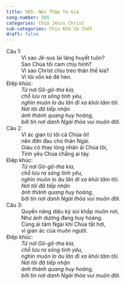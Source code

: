 ```yaml
---
title: 585. Nơi Thập Tự Giá
song-number: 585
categories: Chúa Jêsus Christ
sub-categories: Chịu Khổ Và Chết
draft: false
---
```

<dl><dt>Câu 1:</dt><dd data-verse="1">Vì sao Jê-sus lai láng huyết tuôn? <br/>Sao Chúa tôi cam chịu hình? <br/>Vì sao Christ chịu treo thân thế kia? <br/>Vì tôi vốn kẻ đê hèn. </dd><dt>Điệp khúc:</dt><dd data-chorus="1"><em>Từ nơi Gô-gô-tha kia, <br/>chỗ lưu ra sông tình yêu, <br/>nghìn muôn lo âu lăn đi xa khỏi tâm tôi. <br/>Nơi tôi đã tiếp nhận <br/>ánh thánh quang huy hoàng, <br/>bởi tin nơi danh Ngài thỏa vui muôn đời. </em></dd><dt>Câu 2:</dt><dd data-verse="2">Vì ác gian từ tôi cả Chúa ôi! <br/>nên đớn đau cho thân Ngài. <br/>Giàu có thay lòng nhân ái Chúa tôi, <br/>Tình yêu Chúa chẳng ai tày. </dd><dt>Điệp khúc:</dt><dd data-chorus="1"><em>Từ nơi Gô-gô-tha kia, <br/>chỗ lưu ra sông tình yêu, <br/>nghìn muôn lo âu lăn đi xa khỏi tâm tôi. <br/>Nơi tôi đã tiếp nhận <br/>ánh thánh quang huy hoàng, <br/>bởi tin nơi danh Ngài thỏa vui muôn đời. </em></dd><dt>Câu 3:</dt><dd data-verse="3">Quyền năng diệu kỳ soi khắp muôn nơi, <br/>Như ánh dương đang huy hoàng. <br/>Cùng ái tâm Ngài khi Chúa tắt hơi, <br/>vì gian ác của muôn người. </dd><dt>Điệp khúc:</dt><dd data-chorus="1"><em>Từ nơi Gô-gô-tha kia, <br/>chỗ lưu ra sông tình yêu, <br/>nghìn muôn lo âu lăn đi xa khỏi tâm tôi. <br/>Nơi tôi đã tiếp nhận <br/>ánh thánh quang huy hoàng, <br/>bởi tin nơi danh Ngài thỏa vui muôn đời. </em></dd></dl>